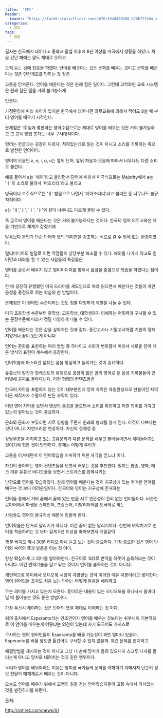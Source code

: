 ```yaml
---
title:  "영어"
header:
  teaser: "https://farm5.staticflickr.com/4076/4940499208_b79b77fb0a_z.jpg"
categories: 
  - 잡담
tags:
  - 잡담
---
```

  
   필자는 한국에서 태어나고 중학교 졸업 이후에 8년 이상을 미국에서 생활을 하였다. 처음 갔던 해에는 말도 제대로 못하고
   
 오직 듣는 것에 집중을 하였다. 언어를 배운다는 것은 문화를 배우는 것이고 문화를 배운다는 것은 인간개조를 당하는 것 같은
 
 고통을 안겨준다. 언어를 배운다는 것은 원래 힘든 일이다. 그런데 고착화된 교육 시스템은 원래 힘든 일을 거의 불가능하게
 
 만든다.
   
   가정환경에 따라 차이가 있지만 한국에서 태어나면 의무교육에 의해서 적어도 8살 때 부터 영어를 배우기 시작한다.
 
 문제점은 1주일에 몇번하는 영어수업으로는 제대로 영어를 배우는 것은 거의 불가능하고 그 교육 방법 조차도 너무 구시대적이다.
 
 영어는 한글과는 굉장히 다르다. 적혀있는데로 읽는 것이 아니고 소리를 기록하는 쪽으로 발전한 언어이다.
 
  영어의 모음인 a, e, i, o, u는 앞뒤 단어, 앞뒤 자음과 모음에 따라서 너무나도 다른 소리로 불린다.
  
 예를 들어서 a는 '에이'라고 불리면서 단어에 따라서 미국식으로는 Majority에서 a는 'ㅓ'의 소리로 불려서 '머조리티'라고 불리고
 
 영국이나 호주식으로는 'ㅔ' 발음으로 나면서 '메이조리티'라고 불리는 등 너무나도 불규칙적이다.
 
 a는 'ㅔ','ㅣ', 'ㅓ', 'ㅏ'와 같이 너무나도 다르게 불릴 수 있다.
 
  즉 글로써 영어를 배운다는 것은 거의 불가능하다는 것이다. 한국의 영어 의무교육은 책을 기반으로 체계가 잡혔기에
  
 발음보다 문법과 단순 단어와 뜻의 의미만을 강조하는 식으로 갈 수 밖에 없는 환경이였다.
 
  멀티미디어의 발달로 이런 약점들이 상당부분 해소될 수 있다. 해외를 나가지 않고도 원어민과 대화를 할 수 있는 사람들의 특징들은
  
 영어를 글로서 배우지 않고 멀티미디어를 통해서 음성을 중점으로 학습을 하였다는 점이다.
 
  한 때 굉장히 유행했던 미국 드라마를 섀도잉으로 따라 읽으면서 배운다는 것들이 이런 음성을 중점으로 하는 학습의 한 방법이다.
  
 문제점은 이 원어민 수준이라는 것도 정말 다양하게 레벨을 나눌 수 있다.
 
  미국 초등학생 수준부터 중학생, 고등학생, 대학생까지 이해하는 어휘력과 구사할 수 있는 문장수준에 따라서 정말 다양하게 나눌 수 있다.
  
 언어를 배운다는 것은 삶을 살아가는 것과 같다. 중간고사나 기말고사처럼 기한이 정해져있거나 끝이 있는게 아니다.
 
 언어는 문화를 표현하는 여러 방법 중 하나이고 사회가 변화함에 따라서 새로운 단어 다른 방식의 표현이 계속해서 등장한다.
 
 언어학습에 마스터란 없다는 점을 명심하고 들어가는 것이 중요하다.
 
  유튜브의 발전과 팟캐스트의 유행으로 굉장히 많은 양의 영어로 된 음성 기록물들이 인터넷에 공짜로 돌아다닌다. 이런 형태의 컨텐츠들은
  
한국어 자막을 포함하지 않는 것이 대부분인데 영어 자막은 자동완성으로 만들어진 자막이든 제작자가 수동으로 만든 자막이 있다.

이런 영어 자막을 보면서 영상의 음성을 들으면서 소리를 확인하고 어떤 의미를 가지고 있는지 알아보는 것이 중요하다.

  문화와 문화가 부딪히면 서로 영향을 주면서 원래의 형태를 잃게 된다. 이것이 나쁘다는 것이 아니고 자연스러운 현상이다. 자신의 정체성 중
  
상당부분을 차지하고 있는 고유문화가 다른 문화를 배우고 받아들이면서 섞여들어가는 것이기에 힘든 것이 당연하다. 문제는 어떻게 우리가

고통을 이겨내면서 이 언어학습을 지속하기 위한 자극을 얻느냐 이다.

  자신이 좋아하는 영어 컨텐츠들을 보면서 배우는 것을 추천한다. 필자는 팝송, 영화, 테크 리뷰 유튜브 비디오들을 보면서 스트레스를 완화시키는
  
방향으로 영어를 학습하였다. 원래 영어를 배운다는 것이 지구상에 있는 어떠한 언어를 배우는 것 보다 어려운일이다. 한국어와 영어는 지구상에 존재하는

언어들 중에서 거의 끝에서 끝에 있는 만큼 서로 연관성이 전혀 없는 언어들이다. 비슷한 로마어에서 파생된 스페인어, 프랑스어, 이탈리아어를 모국어로 하는

사람들도 영어의 불규칙성 때문에 힘들어 한다. 
  
  언어학습은 단거리 달리기가 아니다. 이건 끝이 없는 달리기이다. 한번에 벼락치기로 언어를 학습하려는 것 보다 길게 5년 이상을 바라보면서 매일같이
  
15분 비디오 하나 30분 라디오 하나 듣고 보는 것이 중요하다. 가장 중요한 것은 영어 단어와 숙어의 뜻과 발음을 아는 것 이다.

항상 확실하게 그 의미를 알아야한다. 한국어로 1대1로 번역을 하듯이 습득하라는 것이 아니다. 이건 번역기술을 갈고 닦는 것이지 언어를 습득하는 것이 아니다.

  개인적으로 북미에서 오디오북 시장이 각광받는 것이 이러한 이유 때문이라고 생각한다. 영어 원어민들 조차도 처음 보는 단어는 어떻게 발음을 해야하고
  
무슨 의미를 가지고 있는지 모른다. 흥미로운 내용이 있는 오디오북을 하나사서 돌아다닐 때 틀어놓는 것도 좋은 방법이다. 

  가장 우선시 해야하는 것은 단어의 뜻을 제대로 이해하는 것 이다.
  
  
  위의 출처에서 Esperanto라는 인조언어가 영어를 배우는 것보다는 쉬우니까 기본적으로 이 언어를 배우는게 어떻냐는 의견이 있는데 자기 모국어도 가까스로
  
구사하는 영어 원어민들이 Esperanto를 배울 가능성이 과연 얼마나 있을까. Esperanto를 배울 정도면 톨킨어도 구사할 수 있지 않을까. 이건 문제를 인지하고

해결방법을 제시하는 것이 아니고 그냥 내 손에 망치가 들려 있으니까 스크루 나사를 돌리는게 아니고 망치로 내려치는 것과 같은 행위이다.

우리가 영어를 배워야하는 이유는 영미권 국가들의 문화를 이해하기 위해서지 단순히 정보 전달의 매개체로서 배우는 것이 아니다.

  
  
  오늘도 언어를 배우기 위해서 고행의 길을 걷는 언어학습자들이 고통 속에서 가치있는 것을 발견하기를 바란다.

   
  
출처: 

http://antirez.com/news/61